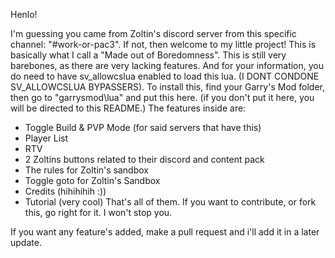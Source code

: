 Henlo!

I'm guessing you came from Zoltin's discord server from this specific channel: "#work-or-pac3".
If not, then welcome to my little project! This is basically what I call a "Made out of Boredomness". This is still very barebones, as there are very lacking features.
And for your information, you do need to have sv_allowcslua enabled to load this lua. (I DONT CONDONE SV_ALLOWCSLUA BYPASSERS).
To install this, find your Garry's Mod folder, then go to "garrysmod\lua" and put this here. (if you don't put it here, you will be directed to this README.)
The features inside are:
- Toggle Build & PVP Mode (for said servers that have this)
- Player List
- RTV
- 2 Zoltins buttons related to their discord and content pack
- The rules for Zoltin's sandbox
- Toggle goto for Zoltin's Sandbox
- Credits (hihihihih :))
- Tutorial (very cool)
That's all of them. If you want to contribute, or fork this, go right for it. I won't stop you.


If you want any feature's added, make a pull request and i'll add it in a later update.
